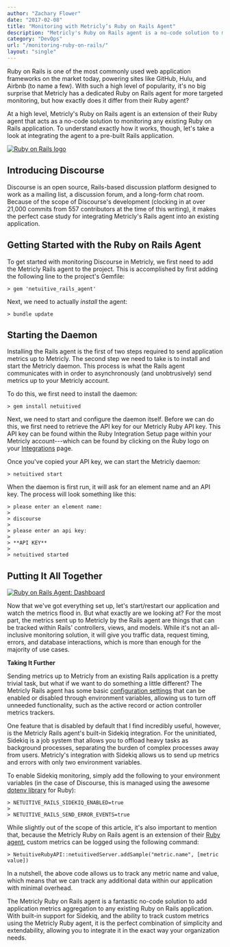 ```yaml
---
author: "Zachary Flower"
date: "2017-02-08"
title: "Monitoring with Metricly’s Ruby on Rails Agent"
description: "Metricly's Ruby on Rails agent is a no-code solution to monitor Ruby on Rails applications. Here's how to integrate the agent to a pre-built application."
category: "DevOps"
url: "/monitoring-ruby-on-rails/"
layout: "single"
---
```


Ruby on Rails is one of the most commonly used web application frameworks on the market today, powering sites like GitHub, Hulu, and Airbnb (to name a few). With such a high level of popularity, it's no big surprise that Metricly has a dedicated Ruby on Rails agent for more targeted monitoring, but how exactly does it differ from their Ruby agent?

At a high level, Metricly's Ruby on Rails agent is an extension of their Ruby agent that acts as a no-code solution to monitoring any existing Ruby on Rails application. To understand exactly how it works, though, let's take a look at integrating the agent to a pre-built Rails application.

[![Ruby on Rails logo](https://s3-us-west-2.amazonaws.com/com-netuitive-app-usw2-public/wp-content/uploads/2017/07/rails-logotransparent.png)](https://s3-us-west-2.amazonaws.com/com-netuitive-app-usw2-public/wp-content/uploads/2017/07/rails-logotransparent.png)

Introducing Discourse
---------------------

Discourse is an open source, Rails-based discussion platform designed to work as a mailing list, a discussion forum, and a long-form chat room. Because of the scope of Discourse's development (clocking in at over 21,000 commits from 557 contributors at the time of this writing), it makes the perfect case study for integrating Metricly's Rails agent into an existing application.

Getting Started with the Ruby on Rails Agent
--------------------------------------------

To get started with monitoring Discourse in Metricly, we first need to add the Metricly Rails agent to the project. This is accomplished by first adding the following line to the project's Gemfile:

    > gem 'netuitive_rails_agent'

Next, we need to actually *install* the agent:

    > bundle update

Starting the Daemon
-------------------

Installing the Rails agent is the first of two steps required to send application metrics up to Metricly. The second step we need to take is to install and start the Metricly daemon. This process is what the Rails agent communicates with in order to asynchronously (and unobtrusively) send metrics up to your Metricly account.

To do this, we first need to install the daemon:

    > gem install netuitived

Next, we need to start and configure the daemon itself. Before we can do this, we first need to retrieve the API key for our Metricly Ruby API key. This API key can be found within the Ruby Integration Setup page within your Metricly account---which can be found by clicking on the Ruby logo on your [Integrations](https://app.netuitive.com/#/integrations) page.

Once you've copied your API key, we can start the Metricly daemon:

    > netuitived start

When the daemon is first run, it will ask for an element name and an API key. The process will look something like this:

    > please enter an element name:
    >
    > discourse
    >
    > please enter an api key:
    >
    > **API KEY**
    >
    > netuitived started

Putting It All Together
-----------------------

[![Ruby on Rails Agent: Dashboard](https://s3-us-west-2.amazonaws.com/com-netuitive-app-usw2-public/wp-content/uploads/2017/07/Ruby1-1024x588.png)](https://s3-us-west-2.amazonaws.com/com-netuitive-app-usw2-public/wp-content/uploads/2017/07/Ruby1.png)

Now that we've got everything set up, let's start/restart our application and watch the metrics flood in. But what exactly are we looking at? For the most part, the metrics sent up to Metricly by the Rails agent are things that can be tracked within Rails' controllers, views, and models. While it's not an all-inclusive monitoring solution, it will give you traffic data, request timing, errors, and database interactions, which is more than enough for the majority of use cases.

**Taking It Further**

Sending metrics up to Metricly from an existing Rails application is a pretty trivial task, but what if we want to do something a little different? The Metricly Rails agent has some basic [configuration settings](https://github.com/Netuitive/netuitive_rails_agent/blob/master/config/agent.yml) that can be enabled or disabled through environment variables, allowing us to turn off unneeded functionality, such as the active record or action controller metrics trackers.

One feature that is disabled by default that I find incredibly useful, however, is the Metricly Rails agent's built-in Sidekiq integration. For the uninitiated, Sidekiq is a job system that allows you to offload heavy tasks as background processes, separating the burden of complex processes away from users. Metricly's integration with Sidekiq allows us to send up metrics and errors with only two environment variables.

To enable Sidekiq monitoring, simply add the following to your environment variables (in the case of Discourse, this is managed using the awesome [dotenv library](https://github.com/bkeepers/dotenv) for Ruby):

    > NETUITIVE_RAILS_SIDEKIQ_ENABLED=true
    >
    > NETUITIVE_RAILS_SEND_ERROR_EVENTS=true

While slightly out of the scope of this article, it's also important to mention that, because the Metricly Ruby on Rails agent is an extension of their [Ruby agent](https://github.com/Netuitive/netuitive_ruby_api), custom metrics can be logged using the following command:

    > NetuitiveRubyAPI::netuitivedServer.addSample("metric.name", [metric value])

In a nutshell, the above code allows us to track any metric name and value, which means that we can track any additional data within our application with minimal overhead.

The Metricly Ruby on Rails agent is a fantastic no-code solution to add application metrics aggregation to any existing Ruby on Rails application. With built-in support for Sidekiq, and the ability to track custom metrics using the Metricly Ruby agent, it is the perfect combination of simplicity and extendability, allowing you to integrate it in the exact way your organization needs.
